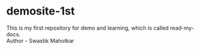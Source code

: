 # demosite-1st
This is my first repository for demo and learning, which is called read-my-docs.
<br>
Author - Swastik Mahotkar
